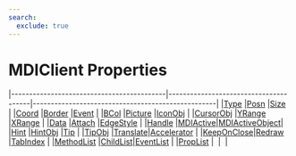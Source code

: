 ```yaml
---
search:
  exclude: true
---
```


<h1 class="heading"><span class="name">MDIClient Properties</span></h1>

|-------------------------------------------|---------------------------------------|---------------------------------------------------|
|[Type](../properties/type.md)              |[Posn](../properties/posn.md)          |[Size](../properties/size.md)                      |
|[Coord](../properties/coord.md)            |[Border](../properties/border.md)      |[Event](../properties/event.md)                    |
|[BCol](../properties/bcol.md)              |[Picture](../properties/picture.md)    |[IconObj](../properties/iconobj.md)                |
|[CursorObj](../properties/cursorobj.md)    |[YRange](../properties/yrange.md)      |[XRange](../properties/xrange.md)                  |
|[Data](../properties/data.md)              |[Attach](../properties/attach.md)      |[EdgeStyle](../properties/edgestyle.md)            |
|[Handle](../properties/handle.md)          |[MDIActive](../properties/mdiactive.md)|[MDIActiveObject](../properties/mdiactiveobject.md)|
|[Hint](../properties/hint.md)              |[HintObj](../properties/hintobj.md)    |[Tip](../properties/tip.md)                        |
|[TipObj](../properties/tipobj.md)          |[Translate](../properties/translate.md)|[Accelerator](../properties/accelerator.md)        |
|[KeepOnClose](../properties/keeponclose.md)|[Redraw](../properties/redraw.md)      |[TabIndex](../properties/tabindex.md)              |
|[MethodList](../properties/methodlist.md)  |[ChildList](../properties/childlist.md)|[EventList](../properties/eventlist.md)            |
|[PropList](../properties/proplist.md)      |&nbsp;                                 |&nbsp;                                             |
